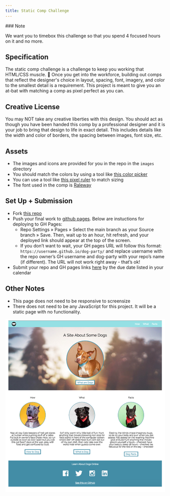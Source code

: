 ```yaml
---
title: Static Comp Challenge
---
```


<section class="note">
### Note

We want you to timebox this challenge so that you spend 4 focused hours on it and no more. 
</section>

## Specification
The static comp challenge is a challenge to keep you working that HTML/CSS muscle. :muscle:  Once you get into the workforce, building out comps that reflect the designer's choice in layout, spacing, font, imagery, and color to the smallest detail is a requirement. This project is meant to give you an at-bat with matching a comp as pixel perfect as you can.

## Creative License
You may NOT take any creative liberties with this design. You should act as though you have been handed this comp by a professional designer and it is your job to bring that design to life in exact detail. This includes details like the width and color of borders, the spacing between images, font size, etc. 

## Assets
- The images and icons are provided for you in the repo in the `images` directory
- You should match the colors by using a tool like [this color picker](https://chromewebstore.google.com/detail/colorpick-eyedropper/ohcpnigalekghcmgcdcenkpelffpdolg?pli=1)
- You can use a tool like [this pixel ruler](https://chromewebstore.google.com/detail/pixgrid-ruler/glkplndamjplebapgopdlbicglmfimic) to match sizing
- The font used in the comp is [Raleway](https://fonts.google.com/specimen/Raleway?preview.text=warm&stroke=Sans+Serif)

## Set Up + Submission
- Fork [this repo](https://github.com/turingschool-examples/dog-party/)
- Push your final work to [github pages](https://pages.github.com/). Below are instuctions for deploying to GH Pages:
  - Repo Settings » Pages » Select the main branch as your Source branch » Save. Then, wait up to an hour, hit refresh, and your deployed link should appear at the top of the screen.
  - If you don’t want to wait, your GH pages URL will follow this format: `https://username.github.io/dog-party/` and replace username with the repo owner’s GH username and dog-party with your repo’s name (if different). The URL will not work right away - that’s ok!
- Submit your repo and GH pages links [here](https://docs.google.com/forms/d/1kW1JPMpZUhAjzIDnW_wDrGB8PtRDTIFh9ohpkd5h0xk/edit) by the due date listed in your calendar

## Other Notes
- This page does not need to be responsive to screensize
- There does not need to be any JavaScript for this project. It will be a static page with no functionality.

![dog party comp](./assets/dog-party-spec.png)